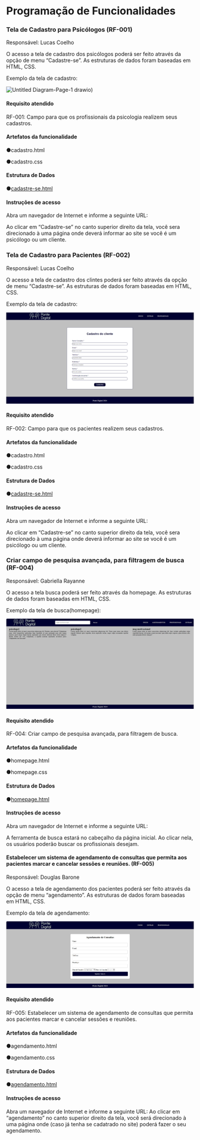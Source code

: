 # Programação de Funcionalidades

### Tela de Cadastro para Psicólogos (RF-001)

Responsável: Lucas Coelho

O acesso a tela de cadastro dos psicólogos poderá ser feito através da opção de menu “Cadastre-se”. As estruturas de dados foram baseadas em HTML, CSS.

Exemplo da tela de cadastro: 


![Untitled Diagram-Page-1 drawio](https://github.com/ICEI-PUC-Minas-PMV-ADS/pmv-ads-2024-1-e1-proj-web-t5-pmv-ads-2024-1-e1-projpontedigital/blob/main/documentos/imagens/tela%20de%20%20cadastro%20psic%C3%B3logo.png))



#### Requisito atendido

RF-001: Campo para que os profissionais da psicologia realizem seus cadastros.


#### Artefatos da funcionalidade

●cadastro.html

●cadastro.css

#### Estrutura de Dados

●[cadastre-se.html](https://github.com/ICEI-PUC-Minas-PMV-ADS/pmv-ads-2024-1-e1-proj-web-t5-pmv-ads-2024-1-e1-projpontedigital/tree/main/codigo-fonte/cadastro%20psic%C3%B3logo)

#### Instruções de acesso

Abra um navegador de Internet e informe a seguinte URL:

Ao clicar em “Cadastre-se” no canto superior direito da tela, você sera direcionado à uma página onde deverá informar ao site se você é um psicólogo ou um cliente.



### Tela de Cadastro para Pacientes (RF-002)

Responsável: Lucas Coelho

O acesso a tela de cadastro dos clintes poderá ser feito através da opção de menu “Cadastre-se”. As estruturas de dados foram baseadas em HTML, CSS.

Exemplo da tela de cadastro: 

![Untitled Diagram-Page-1 drawio](https://github.com/ICEI-PUC-Minas-PMV-ADS/pmv-ads-2024-1-e1-proj-web-t5-pmv-ads-2024-1-e1-projpontedigital/blob/main/documentos/imagens/tela%20de%20%20cadastro%20cliente.png)

#### Requisito atendido

RF-002: Campo para que os pacientes realizem seus cadastros.


#### Artefatos da funcionalidade

●cadastro.html

●cadastro.css

#### Estrutura de Dados

●[cadastre-se.html](https://github.com/ICEI-PUC-Minas-PMV-ADS/pmv-ads-2024-1-e1-proj-web-t5-pmv-ads-2024-1-e1-projpontedigital/tree/main/codigo-fonte/cadastro%20cliente)

#### Instruções de acesso

Abra um navegador de Internet e informe a seguinte URL:

Ao clicar em “Cadastre-se” no canto superior direito da tela, você sera direcionado à uma página onde deverá informar ao site se você é um psicólogo ou um cliente.



### Criar campo de pesquisa avançada, para filtragem de busca (RF-004)

Responsável: Gabriella Rayanne

O acesso a tela busca poderá ser feito através da homepage. As estruturas de dados foram baseadas em HTML, CSS.

Exemplo da tela de busca(homepage): 


![Untitled Diagram-Page-1 drawio](https://github.com/ICEI-PUC-Minas-PMV-ADS/pmv-ads-2024-1-e1-proj-web-t5-pmv-ads-2024-1-e1-projpontedigital/blob/main/documentos/imagens/tela_de_homepage.jpg)



#### Requisito atendido

RF-004: Criar campo de pesquisa avançada, para filtragem de busca.


#### Artefatos da funcionalidade

●homepage.html

●homepage.css

#### Estrutura de Dados

●[homepage.html](https://github.com/ICEI-PUC-Minas-PMV-ADS/pmv-ads-2024-1-e1-proj-web-t5-pmv-ads-2024-1-e1-projpontedigital/tree/main/codigo-fonte/home%20page)

#### Instruções de acesso

Abra um navegador de Internet e informe a seguinte URL:

A ferramenta de busca estará no cabeçalho da página inicial. Ao clicar nela, os usuários poderão buscar os profissionais desejam.



 #### Estabelecer um sistema de agendamento de consultas que permita aos pacientes marcar e cancelar sessões e reuniões. (RF-005)

Responsável: Douglas Barone

O acesso a tela de agendamento dos pacientes poderá ser feito através da opção de menu “agendamento”. As estruturas de dados foram baseadas em HTML, CSS.

Exemplo da tela de agendamento: 


![Untitled Diagram-Page-1 drawio](https://github.com/ICEI-PUC-Minas-PMV-ADS/pmv-ads-2024-1-e1-proj-web-t5-pmv-ads-2024-1-e1-projpontedigital/blob/main/documentos/imagens/tela_de_agendamentos.jpg)



#### Requisito atendido

RF-005: Estabelecer um sistema de agendamento de consultas que permita aos pacientes marcar e cancelar sessões e reuniões.


#### Artefatos da funcionalidade

●agendamento.html

●agendamento.css

#### Estrutura de Dados

●[agendamento.html](https://github.com/ICEI-PUC-Minas-PMV-ADS/pmv-ads-2024-1-e1-proj-web-t5-pmv-ads-2024-1-e1-projpontedigital/tree/main/codigo-fonte/agendamento)

#### Instruções de acesso

Abra um navegador de Internet e informe a seguinte URL:
Ao clicar em “agendamento” no canto superior direito da tela, você será direcionado à uma página onde (caso já tenha se cadatrado no site) poderá fazer o seu agendamento.

